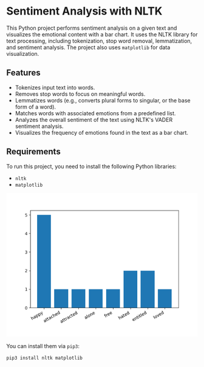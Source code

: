 # Sentiment Analysis with NLTK

This Python project performs sentiment analysis on a given text and visualizes the emotional content with a bar chart. It uses the NLTK library for text processing, including tokenization, stop word removal, lemmatization, and sentiment analysis. The project also uses `matplotlib` for data visualization.

## Features
- Tokenizes input text into words.
- Removes stop words to focus on meaningful words.
- Lemmatizes words (e.g., converts plural forms to singular, or the base form of a word).
- Matches words with associated emotions from a predefined list.
- Analyzes the overall sentiment of the text using NLTK's VADER sentiment analysis.
- Visualizes the frequency of emotions found in the text as a bar chart.

## Requirements
To run this project, you need to install the following Python libraries:
- `nltk`
- `matplotlib`

![Emotion Frequency](https://github.com/angelop11/Sentiment-Analyzer/blob/main/graph.png)

You can install them via `pip3`:

```bash
pip3 install nltk matplotlib


